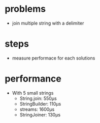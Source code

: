 # problems
- join multiple string with a delimiter
# steps
- measure performace for each solutions
# performance
- With 5 small strings
  - String.join: 550µs
  - StringBuilder: 110µs
  - streams: 1600µs
  - StringJoiner: 130µs